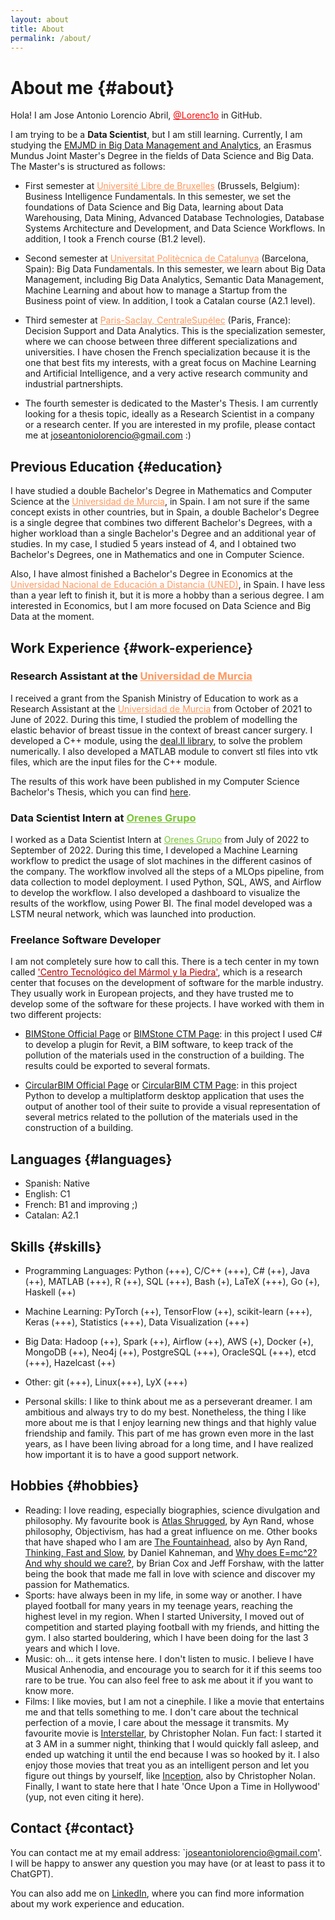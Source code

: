 ```yaml
---
layout: about
title: About
permalink: /about/
---
```


# About me {#about}

Hola! I am Jose Antonio Lorencio Abril, <a href="https://github.com/Lorenc1o" style="color:red">@Lorenc1o</a> in GitHub. 

I am trying to be a **Data Scientist**, but I am still learning. Currently, I am studying the [EMJMD in Big Data Management and Analytics](https://bdma.ulb.ac.be/), an Erasmus Mundus Joint Master's Degree in the fields of Data Science and Big Data. The Master's is structured as follows:

- First semester at <a href="https://www.ulb.be/en" style="color:#FF995F">Université Libre de Bruxelles</a> (Brussels, Belgium): Business Intelligence Fundamentals. In this semester, we set the foundations of Data Science and Big Data, learning about Data Warehousing, Data Mining, Advanced Database Technologies, Database Systems Architecture and Development, and Data Science Workflows. In addition, I took a French course (B1.2 level).
 
- Second semester at <a href="https://www.upc.edu/en" style="color:#FF995F">Universitat Politècnica de Catalunya</a> (Barcelona, Spain): Big Data Fundamentals. In this semester, we learn about Big Data Management, including Big Data Analytics, Semantic Data Management, Machine Learning and about how to manage a Startup from the Business point of view. In addition, I took a Catalan course (A2.1 level).

- Third semester at <a href="https://www.centralesupelec.fr/en" style="color:#FF995F">Paris-Saclay, CentraleSupélec</a> (Paris, France): Decision Support and Data Analytics. This is the specialization semester, where we can choose between three different specializations and universities. I have chosen the French specialization because it is the one that best fits my interests, with a great focus on Machine Learning and Artificial Intelligence, and a very active research community and industrial partnershipts.

- The fourth semester is dedicated to the Master's Thesis. I am currently looking for a thesis topic, ideally as a Research Scientist in a company or a research center. If you are interested in my profile, please contact me at joseantoniolorencio@gmail.com :)

## Previous Education {#education} 


I have studied a double Bachelor's Degree in Mathematics and Computer Science at the <a href="https://www.um.es/en/web/inicio" style="color:#FF995F">Universidad de Murcia</a>, in Spain. I am not sure if the same concept exists in other countries, but in Spain, a double Bachelor's Degree is a single degree that combines two different Bachelor's Degrees, with a higher workload than a single Bachelor's Degree and an additional year of studies. In my case, I studied 5 years instead of 4, and I obtained two Bachelor's Degrees, one in Mathematics and one in Computer Science.

Also, I have almost finished a Bachelor's Degree in Economics at the <a href="https://www.uned.es/" style="color:#FF995F">Universidad Nacional de Educación a Distancia (UNED)</a>, in Spain. I have less than a year left to finish it, but it is more a hobby than a serious degree. I am interested in Economics, but I am more focused on Data Science and Big Data at the moment.

## Work Experience {#work-experience} 

### Research Assistant at the <a href="https://www.um.es/en/web/inicio" style="color:#FF995F">Universidad de Murcia</a>

I received a grant from the Spanish Ministry of Education to work as a Research Assistant at the <a href="https://www.um.es/en/web/inicio" style="color:#FF995F">Universidad de Murcia</a> from October of 2021 to June of 2022. During this time, I studied the problem of modelling the elastic behavior of breast tissue in the context of breast cancer surgery. I developed a C++ module, using the [deal.II library](https://www.dealii.org/), to solve the problem numerically. I also developed a MATLAB module to convert stl files into vtk files, which are the input files for the C++ module.

The results of this work have been published in my Computer Science Bachelor's Thesis, which you can find [here](https://github.com/Lorenc1o/Math_Info_UniversityNotes/blob/main/ComputerScience/TFG/TFG_FEM.pdf).

### Data Scientist Intern at <a href="https://www.orenesgrupo.com/" style="color:#7CC736">Orenes Grupo</a>

I worked as a Data Scientist Intern at <a href="https://www.orenesgrupo.com/" style="color:#7CC736">Orenes Grupo</a> from July of 2022 to September of 2022. During this time, I developed a Machine Learning workflow to predict the usage of slot machines in the different casinos of the company. The workflow involved all the steps of a MLOps pipeline, from data collection to model deployment. I used Python, SQL, AWS, and Airflow to develop the workflow. I also developed a dashboard to visualize the results of the workflow, using Power BI. The final model developed was a LSTM neural network, which was launched into production.

### Freelance Software Developer

I am not completely sure how to call this. There is a tech center in my town called <a href="https://ctmarmol.es/" style="color:#B00000">'Centro Tecnológico del Mármol y la Piedra'</a>, which is a research center that focuses on the development of software for the marble industry. They usually work in European projects, and they have trusted me to develop some of the software for these projects. I have worked with them in two different projects:

- [BIMStone Official Page](https://www.bimstoneproject.eu/) or [BIMStone CTM Page](https://ctmarmol.es/portfolio/bimstone/#tab-1429109016792-2-9): in this project I used C# to develop a plugin for Revit, a BIM software, to keep track of the pollution of the materials used in the construction of a building. The results could be exported to several formats.

- [CircularBIM Official Page](https://circularbim.eu/) or [CircularBIM CTM Page](https://ctmarmol.es/portfolio/circularbim/): in this project Python to develop a multiplatform desktop application that uses the output of another tool of their suite to provide a visual representation of several metrics related to the pollution of the materials used in the construction of a building.

## Languages {#languages} 

- Spanish: Native
- English: C1
- French: B1 and improving ;)
- Catalan: A2.1

## Skills {#skills} 

- Programming Languages: Python (+++), C/C++ (+++), C# (++), Java (++), MATLAB (+++), R (++), SQL (+++), Bash (+), LaTeX (+++), Go (+), Haskell (++)
- Machine Learning: PyTorch (++), TensorFlow (++), scikit-learn (+++), Keras (+++), Statistics (+++), Data Visualization (+++)
- Big Data: Hadoop (++), Spark (++), Airflow (++), AWS (+), Docker (+), MongoDB (++), Neo4j (++), PostgreSQL (+++), OracleSQL (+++), etcd (+++), Hazelcast (++)
- Other: git (+++), Linux(+++), LyX (+++)

- Personal skills: I like to think about me as a perseverant dreamer. I am ambitious and always try to do my best. Nonetheless, the thing I like more about me is that I enjoy learning new things and that highly value friendship and family. This part of me has grown even more in the last years, as I have been living abroad for a long time, and I have realized how important it is to have a good support network.

## Hobbies {#hobbies} 

- Reading: I love reading, especially biographies, science divulgation and philosophy. My favourite book is [Atlas Shrugged](https://en.wikipedia.org/wiki/Atlas_Shrugged), by Ayn Rand, whose philosophy, Objectivism, has had a great influence on me. Other books that have shaped who I am are [The Fountainhead](https://en.wikipedia.org/wiki/The_Fountainhead), also by Ayn Rand, [Thinking, Fast and Slow](https://en.wikipedia.org/wiki/Thinking,_Fast_and_Slow), by Daniel Kahneman, and [Why does E=mc^2? And why should we care?](https://en.wikipedia.org/wiki/Why_Does_E%3Dmc%5E2%3F_(And_Why_Should_We_Care%3F)), by Brian Cox and Jeff Forshaw, with the latter being the book that made me fall in love with science and discover my passion for Mathematics.
- Sports: have always been in my life, in some way or another. I have played football for many years in my teenage years, reaching the highest level in my region. When I started University, I moved out of competition and started playing football with my friends, and hitting the gym. I also started bouldering, which I have been doing for the last 3 years and which I love.
- Music: oh... it gets intense here. I don't listen to music. I believe I have Musical Anhenodia, and encourage you to search for it if this seems too rare to be true. You can also feel free to ask me about it if you want to know more.
- Films: I like movies, but I am not a cinephile. I like a movie that entertains me and that tells something to me. I don't care about the technical perfection of a movie, I care about the message it transmits. My favourite movie is [Interstellar](https://en.wikipedia.org/wiki/Interstellar_(film)), by Christopher Nolan. Fun fact: I started it at 3 AM in a summer night, thinking that I would quickly fall asleep, and ended up watching it until the end because I was so hooked by it. I also enjoy those movies that treat you as an intelligent person and let you figure out things by yourself, like [Inception](https://en.wikipedia.org/wiki/Inception), also by Christopher Nolan. Finally, I want to state here that I hate 'Once Upon a Time in Hollywood' (yup, not even citing it here).

## Contact {#contact}

You can contact me at my email address: `joseantoniolorencio@gmail.com'. I will be happy to answer any question you may have (or at least to pass it to ChatGPT).

You can also add me on [LinkedIn](https://www.linkedin.com/in/lorencio-abril/), where you can find more information about my work experience and education.
